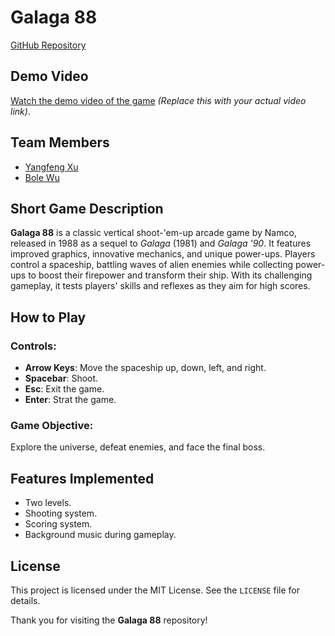 # Galaga 88

[GitHub Repository](https://github.com/Bole05/Proyecto1-Galaga88)

## Demo Video

[Watch the demo video of the game](https://www.youtube.com/watch?v=ejemplo) *(Replace this with your actual video link)*.

## Team Members

- [Yangfeng Xu](https://github.com/yangfeng-xu)
- [Bole Wu](https://github.com/anagomez)

## Short Game Description

**Galaga 88** is a classic vertical shoot-'em-up arcade game by Namco, released in 1988 as a sequel to *Galaga* (1981) and *Galaga '90*. It features improved graphics, innovative mechanics, and unique power-ups. Players control a spaceship, battling waves of alien enemies while collecting power-ups to boost their firepower and transform their ship. With its challenging gameplay, it tests players' skills and reflexes as they aim for high scores.

## How to Play

### Controls:

- **Arrow Keys**: Move the spaceship up, down, left, and right.
- **Spacebar**: Shoot.
- **Esc**: Exit the game.
- **Enter**: Strat the game.

### Game Objective:
Explore the universe, defeat enemies, and face the final boss.

## Features Implemented

- Two levels.
- Shooting system.
- Scoring system.
- Background music during gameplay.

## License

This project is licensed under the MIT License. See the `LICENSE` file for details.

Thank you for visiting the **Galaga 88** repository!

